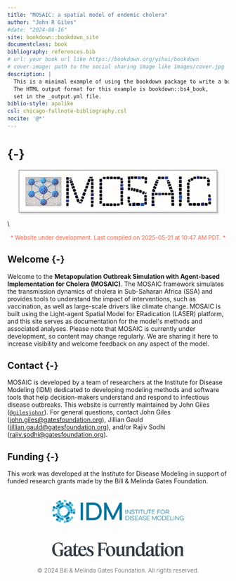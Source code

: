 ```yaml
--- 
title: "MOSAIC: a spatial model of endemic cholera"
author: "John R Giles"
#date: "2024-08-16"
site: bookdown::bookdown_site
documentclass: book
bibliography: references.bib
# url: your book url like https://bookdown.org/yihui/bookdown
# cover-image: path to the social sharing image like images/cover.jpg
description: |
  This is a minimal example of using the bookdown package to write a book.
  The HTML output format for this example is bookdown::bs4_book,
  set in the _output.yml file.
biblio-style: apalike
csl: chicago-fullnote-bibliography.csl
nocite: '@*'
---
```


<!-- Google tag (gtag.js) -->
<script async src="https://www.googletagmanager.com/gtag/js?id=G-DKRGVPD7GE"></script>
<script>
  window.dataLayer = window.dataLayer || [];
  function gtag(){dataLayer.push(arguments);}
  gtag('js', new Date());

  gtag('config', 'G-DKRGVPD7GE');
</script>

# {-}

<center><img src="./logo/logo.jpg" width="450" style="box-shadow: 3px 3px 3px lightgray; border: 0.1px solid gray;"></center>

\

<center><span style="color:#FF6347; font-size:13px;">*
Website under development. Last compiled on 2025-05-21 at  10:47 AM PDT.
*</span></center>

## Welcome {-}

Welcome to the **Metapopulation Outbreak Simulation with Agent-based Implementation for Cholera (MOSAIC)**. The MOSAIC framework simulates the transmission dynamics of cholera in Sub-Saharan Africa (SSA) and provides tools to understand the impact of interventions, such as vaccination, as well as large-scale drivers like climate change. MOSAIC is built using the Light-agent Spatial Model for ERadication (LASER) platform, and this site serves as documentation for the model's methods and associated analyses. Please note that MOSAIC is currently under development, so content may change regularly. We are sharing it here to increase visibility and welcome feedback on any aspect of the model.

## Contact {-}

MOSAIC is developed by a team of researchers at the Institute for Disease Modeling (IDM) dedicated to developing modeling methods and software tools that help decision-makers understand and respond to infectious disease outbreaks. This website is currently maintained by John Giles ([`@gilesjohnr`](https://github.com/gilesjohnr)). For general questions, contact John Giles (john.giles@gatesfoundation.org), Jillian Gauld (jillian.gauld@gatesfoundation.org), and/or Rajiv Sodhi (rajiv.sodhi@gatesfoundation.org). 

## Funding {-}

This work was developed at the Institute for Disease Modeling in support of funded research grants made by the Bill & Melinda Gates Foundation.

<center>
<img src="./logo/idmod-logo-1.jpg" width="300" style="margin: 20px 20px;">
<img src="./logo/Logotype_dark.png" width="300" style="margin: 20px 20px;">
</center>

<center><span style="color:#808080; font-size:13px;">
&copy; 2024 Bill & Melinda Gates Foundation. All rights reserved.
</span></center>
